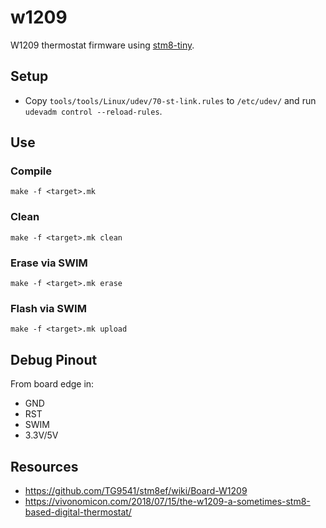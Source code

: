 # w1209
W1209 thermostat firmware using [stm8-tiny](https://github.com/ryanplusplus/stm8-tiny).

## Setup
- Copy `tools/tools/Linux/udev/70-st-link.rules` to `/etc/udev/` and run `udevadm control --reload-rules`.

## Use
### Compile
```shell
make -f <target>.mk
```

### Clean
```shell
make -f <target>.mk clean
```

### Erase via SWIM
```shell
make -f <target>.mk erase
```

### Flash via SWIM
```shell
make -f <target>.mk upload
```

## Debug Pinout
From board edge in:
- GND
- RST
- SWIM
- 3.3V/5V

## Resources
- https://github.com/TG9541/stm8ef/wiki/Board-W1209
- https://vivonomicon.com/2018/07/15/the-w1209-a-sometimes-stm8-based-digital-thermostat/
